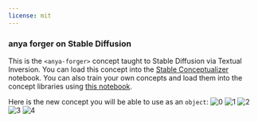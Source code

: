 ```yaml
---
license: mit
---
```

### anya forger on Stable Diffusion
This is the `<anya-forger>` concept taught to Stable Diffusion via Textual Inversion. You can load this concept into the [Stable Conceptualizer](https://colab.research.google.com/github/huggingface/notebooks/blob/main/diffusers/stable_conceptualizer_inference.ipynb) notebook. You can also train your own concepts and load them into the concept libraries using [this notebook](https://colab.research.google.com/github/huggingface/notebooks/blob/main/diffusers/sd_textual_inversion_training.ipynb).

Here is the new concept you will be able to use as an `object`:
![<anya-forger> 0](https://huggingface.co/sd-concepts-library/anya-forger/resolve/main/concept_images/1.jpeg)
![<anya-forger> 1](https://huggingface.co/sd-concepts-library/anya-forger/resolve/main/concept_images/2.jpeg)
![<anya-forger> 2](https://huggingface.co/sd-concepts-library/anya-forger/resolve/main/concept_images/0.jpeg)
![<anya-forger> 3](https://huggingface.co/sd-concepts-library/anya-forger/resolve/main/concept_images/3.jpeg)
![<anya-forger> 4](https://huggingface.co/sd-concepts-library/anya-forger/resolve/main/concept_images/4.jpeg)

